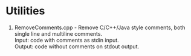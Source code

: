 # Utilities

1) RemoveComments.cpp - Remove C/C++/Java style comments, both single line and multiline comments.  
Input: code with comments as stdin input.  
Output: code without comments on stdout output.  
